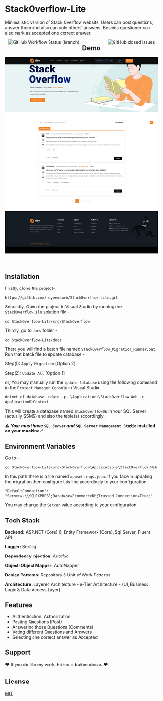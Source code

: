 # StackOverflow-Lite

Minimalistic version of Stack Overflow website. Users can post 
questions, answer them and also can vote others’ answers. Besides 
questioner can also mark as accepted one correct answer.

<div align="center" style="justify-content:center"> 
    
[comment]: <> (Develop Build Checking)
<img alt="GitHub Workflow Status (branch)" src="https://img.shields.io/github/workflow/status/nayeemsweb/StackOverflow-Lite/.NET/develop?style=for-the-badge" style="margin-left: 10px;margin-right: 10px;float: left">

[comment]: <> (Issues Closed)
<img alt="GitHub closed issues" src="https://img.shields.io/github/issues-closed-raw/nayeemsweb/StackOverflow-Lite?color=%23ee5253&style=for-the-badge" style="margin-left: 10px;margin-right: 10px;float: right">

</div>

## Demo

![Stack Overflow](https://github.com/nayeemsweb/StackOverflow-Lite/blob/develop/docs/readme/Home.png?raw=true)


</br>

## Installation

Firstly, clone the project-
```
https://github.com/nayeemsweb/StackOverflow-Lite.git
```
Secondly, Open the project in Visual Studio by running the `StackOverflow.sln` solution file - 
```
cd StackOverflow-Lite/src/StackOverflow
```
Thirdly, go to `docs` folder - 
```
cd StackOverflow-Lite/docs
```
There you will find a batch file named `StackOverflow_Migration_Runner.bat`. 
Run that batch file to update database - 

Step(1): `Apply Migration` [Option 2]

Step(2): `Update All` [Option 1]

or, You may manually run the `Update Database` using the following command
in the `Project Manager Console` in Visual Studio. 

```
dotnet ef database update -p .\Applications\StackOverflow.Web -c ApplicationDbContext
```

This will create a database named `StackOverflowDb` in your SQL Server 
(actually SSMS) and also the table(s) accordingly.

⚠️ ***Your must have `SQL Server` and* `SQL Server Management Studio` 
installed on your machine.***


    
## Environment Variables

Go to - 

```
cd StackOverflow-Lite\src\StackOverflow\Applications\StackOverflow.Web
```
In this path 
there is a file named `appsettings.json`. 
If you face in updating the migration then configure this line 
accordingly to your configuration - 
```
"DefaultConnection": "Server=.\\SQLEXPRESS;Database=EcommerceDb;Trusted_Connection=True;"
```

You may change the `Server` value according to your configuration.


## Tech Stack

**Backend:** ASP.NET (Core) 6,  Entity Framework (Core), Sql Server,
Fluent API

**Logger:** Serilog

**Dependency Injection:** Autofac

**Object-Object Mapper:** AutoMapper

**Design Patterns:** Repository & Unit of Work Patterns

**Architecture:** Layered Architecture - n-Tier Architecture -
(UI, Business Logic & Data Access Layer)




## Features

- Authentication, Authorization
- Posting Questions (Post)
- Answering those Questions (Comments)
- Voting different Questions and Answers
- Selecting one correct answer as Accepted


## Support

❤️ If you do like my work, hit the ⭐️ button above. ❤️


## License

[MIT](https://choosealicense.com/licenses/mit/)

